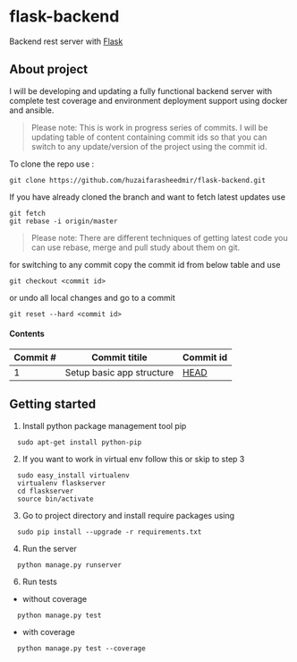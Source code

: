 # flask-backend

Backend rest server with [Flask](http://flask.pocoo.org/)

## About project
I will be developing and updating a fully functional backend server with complete test coverage and environment deployment support using docker and ansible.

> Please note: This is work in progress series of commits. I will be updating table of content containing commit ids so that you can switch to any update/version of the project using the commit id.

To clone the repo use :
```
git clone https://github.com/huzaifarasheedmir/flask-backend.git
```
If you have already cloned the branch and want to fetch latest updates use 
```
git fetch
git rebase -i origin/master
```
> Please note: There are different techniques of getting latest code you can use rebase, merge and pull study about them on git.

for switching to any commit copy the commit id from below table and use
```
git checkout <commit id>
```
or undo all local changes and go to a commit
```
git reset --hard <commit id>
```
#### Contents


| Commit # |    Commit titile               | Commit id |
|------|---------------------------|---------|
| 1  | Setup basic app structure|[HEAD](https://github.com/huzaifarasheedmir/flask-backend/commit/HEAD)|

## Getting started

1. Install python package management tool pip

  ```
    sudo apt-get install python-pip
  ```

2. If you want to work in virtual env follow this or skip to step 3

  ```
    sudo easy_install virtualenv
    virtualenv flaskserver
    cd flaskserver
    source bin/activate
  ```
3. Go to project directory and install require packages using

  ```
    sudo pip install --upgrade -r requirements.txt
  ```
4. Run the server

  ```
    python manage.py runserver
  ```
6. Run tests
  
  * without coverage
  ```
    python manage.py test
  ```
  * with coverage
  ```
    python manage.py test --coverage
  ```